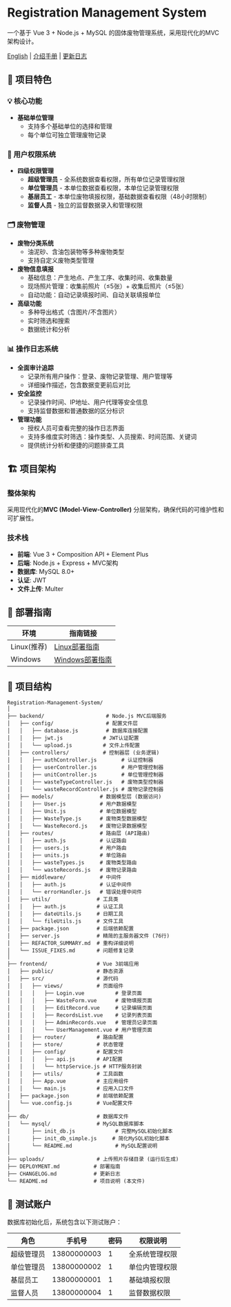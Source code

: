 # Registration Management System

一个基于 Vue 3 + Node.js + MySQL 的固体废物管理系统，采用现代化的MVC架构设计。

[English](README_EN.md) | [介绍手册](instruction.md) | [更新日志](Changelog.md)

## 🎯 项目特色

### 💡 核心功能
- **基础单位管理**
  - 支持多个基础单位的选择和管理
  - 每个单位可独立管理废物记录

### 👥 用户权限系统
- **四级权限管理**
  - **超级管理员** - 全系统数据查看权限，所有单位记录管理权限
  - **单位管理员** - 本单位数据查看权限，本单位记录管理权限
  - **基层员工** - 本单位废物填报权限，基础数据查看权限（48小时限制）
  - **监督人员** - 独立的监督数据录入和管理权限

### 🗂️ 废物管理
- **废物分类系统**
  - 油泥砂、含油包装物等多种废物类型
  - 支持自定义废物类型管理
- **废物信息填报**
  - 基础信息：产生地点、产生工序、收集时间、收集数量
  - 现场照片管理：收集前照片（≤5张）+ 收集后照片（≤5张）
  - 自动功能：自动记录填报时间、自动关联填报单位
- **高级功能**
  - 多种导出格式（含图片/不含图片）
  - 实时筛选和搜索
  - 数据统计和分析

### 📊 操作日志系统
- **全面审计追踪**
  - 记录所有用户操作：登录、废物记录管理、用户管理等
  - 详细操作描述，包含数据变更前后对比
- **安全监控**
  - 记录操作时间、IP地址、用户代理等安全信息
  - 支持监督数据和普通数据的区分标识
- **管理功能**
  - 授权人员可查看完整的操作日志界面
  - 支持多维度实时筛选：操作类型、人员搜索、时间范围、关键词
  - 提供统计分析和便捷的问题排查工具

## 🏗️ 项目架构

### 整体架构
采用现代化的**MVC (Model-View-Controller)** 分层架构，确保代码的可维护性和可扩展性。

### 技术栈
- **前端**: Vue 3 + Composition API + Element Plus
- **后端**: Node.js + Express + MVC架构
- **数据库**: MySQL 8.0+
- **认证**: JWT
- **文件上传**: Multer

## 📖 部署指南

| 环境 | 指南链接 |
|------|----------|
| Linux(推荐) | [Linux部署指南](development_linux_CN.md) |
| Windows | [Windows部署指南](development_windows_CN.md) |

## 📁 项目结构

```
Registration-Management-System/
│
├── backend/                    # Node.js MVC后端服务
│   ├── config/                 # 配置文件层
│   │   ├── database.js         # 数据库连接配置
│   │   ├── jwt.js             # JWT认证配置
│   │   └── upload.js          # 文件上传配置
│   ├── controllers/           # 控制器层 (业务逻辑)
│   │   ├── authController.js        # 认证控制器
│   │   ├── userController.js        # 用户管理控制器
│   │   ├── unitController.js        # 单位管理控制器
│   │   ├── wasteTypeController.js   # 废物类型控制器
│   │   └── wasteRecordController.js # 废物记录控制器
│   ├── models/               # 数据模型层 (数据访问)
│   │   ├── User.js           # 用户数据模型
│   │   ├── Unit.js           # 单位数据模型
│   │   ├── WasteType.js      # 废物类型数据模型
│   │   └── WasteRecord.js    # 废物记录数据模型
│   ├── routes/               # 路由层 (API路由)
│   │   ├── auth.js           # 认证路由
│   │   ├── users.js          # 用户路由
│   │   ├── units.js          # 单位路由
│   │   ├── wasteTypes.js     # 废物类型路由
│   │   └── wasteRecords.js   # 废物记录路由
│   ├── middleware/           # 中间件
│   │   ├── auth.js           # 认证中间件
│   │   └── errorHandler.js   # 错误处理中间件
│   ├── utils/               # 工具类
│   │   ├── auth.js          # 认证工具
│   │   ├── dateUtils.js     # 日期工具
│   │   └── fileUtils.js     # 文件工具
│   ├── package.json         # 后端依赖配置
│   ├── server.js            # 精简的主服务器文件 (76行)
│   ├── REFACTOR_SUMMARY.md  # 重构详细说明
│   └── ISSUE_FIXES.md       # 问题修复记录
│
├── frontend/                # Vue 3前端应用
│   ├── public/              # 静态资源
│   ├── src/                 # 源代码
│   │   ├── views/           # 页面组件
│   │   │   ├── Login.vue          # 登录页面
│   │   │   ├── WasteForm.vue      # 废物填报页面
│   │   │   ├── EditRecord.vue     # 记录编辑页面
│   │   │   ├── RecordsList.vue    # 记录列表页面
│   │   │   ├── AdminRecords.vue   # 管理员记录页面
│   │   │   └── UserManagement.vue # 用户管理页面
│   │   ├── router/          # 路由配置
│   │   ├── store/           # 状态管理
│   │   ├── config/          # 配置文件
│   │   │   ├── api.js       # API配置
│   │   │   └── httpService.js # HTTP服务封装
│   │   ├── utils/           # 工具函数
│   │   ├── App.vue          # 主应用组件
│   │   └── main.js          # 应用入口文件
│   ├── package.json         # 前端依赖配置
│   └── vue.config.js        # Vue配置文件
│
├── db/                      # 数据库文件
│   └── mysql/               # MySQL数据库脚本
│       ├── init_db.js             # 完整MySQL初始化脚本
│       ├── init_db_simple.js     # 简化MySQL初始化脚本
│       └── README.md              # MySQL配置说明
│
├── uploads/                 # 上传照片存储目录 (运行后生成)
├── DEPLOYMENT.md           # 部署指南
├── CHANGELOG.md            # 更新日志
└── README.md               # 项目说明 (本文件)
```

## 👤 测试账户

数据库初始化后，系统包含以下测试账户：

| 角色 | 手机号 | 密码 | 权限说明 |
|------|--------|------|----------|
| 超级管理员 | 13800000003 | 1 | 全系统管理权限 |
| 单位管理员 | 13800000002 | 1 | 单位内管理权限 |
| 基层员工 | 13800000001 | 1 | 基础填报权限 |
| 监督人员 | 13800000004 | 1 | 监督数据权限 |